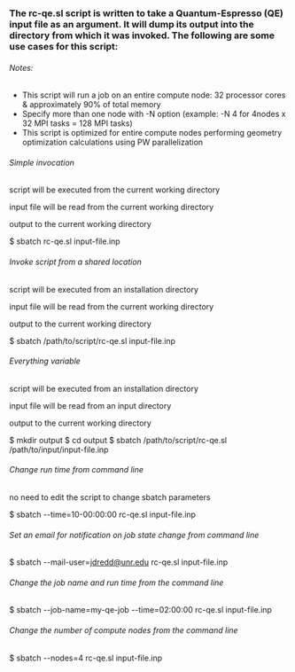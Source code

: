 ### The rc-qe.sl script is written to take a Quantum-Espresso (QE) input file as an argument. It will dump its output into the directory from which it was invoked. The following are some use cases for this script:

###### Notes:

* This script will run a job on an entire compute node: 32 processor cores & approximately 90% of total memory
* Specify more than one node with -N option (example: -N 4 for 4nodes x 32 MPI tasks = 128 MPI tasks)
* This script is optimized for entire compute nodes performing geometry optimization calculations using PW parallelization

###### Simple invocation

script will be executed from the current working directory

input file will be read from the current working directory

output to the current working directory

$ sbatch rc-qe.sl input-file.inp

###### Invoke script from a shared location

script will be executed from an installation directory

input file will be read from the current working directory

output to the current working directory

$ sbatch /path/to/script/rc-qe.sl input-file.inp

###### Everything variable

script will be executed from an installation directory

input file will be read from an input directory

output to the current working directory

$ mkdir output $ cd output $ sbatch /path/to/script/rc-qe.sl /path/to/input/input-file.inp

###### Change run time from command line

no need to edit the script to change sbatch parameters

$ sbatch --time=10-00:00:00 rc-qe.sl input-file.inp

###### Set an email for notification on job state change from command line

$ sbatch --mail-user=jdredd@unr.edu rc-qe.sl input-file.inp

###### Change the job name and run time from the command line

$ sbatch --job-name=my-qe-job --time=02:00:00 rc-qe.sl input-file.inp

###### Change the number of compute nodes from the command line

$ sbatch --nodes=4 rc-qe.sl input-file.inp
